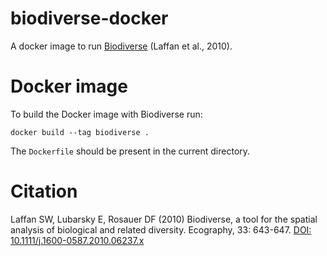 # biodiverse-docker
A docker image to run [Biodiverse](https://shawnlaffan.github.io/biodiverse/) (Laffan et al., 2010).


# Docker image
To build the Docker image with Biodiverse run:
```
docker build --tag biodiverse . 
```
The `Dockerfile` should be present in the current directory.



# Citation
Laffan SW, Lubarsky E, Rosauer DF (2010) Biodiverse, a tool for the spatial analysis of biological and related diversity. Ecography, 33: 643-647. [DOI: 10.1111/j.1600-0587.2010.06237.x](https://onlinelibrary.wiley.com/doi/10.1111/j.1600-0587.2010.06237.x)
